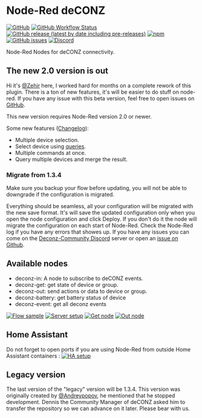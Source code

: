 # Node-Red deCONZ

[![GitHub](https://img.shields.io/github/license/deconz-community/node-red-contrib-deconz)](https://github.com/deconz-community/node-red-contrib-deconz/blob/main/LICENSE)
[![GitHub Workflow Status](https://img.shields.io/github/workflow/status/deconz-community/node-red-contrib-deconz/NPM%20Publish)](https://github.com/deconz-community/node-red-contrib-deconz/actions)
[![GitHub release (latest by date including pre-releases)](https://img.shields.io/github/v/release/deconz-community/node-red-contrib-deconz?include_prereleases&label=github&sort=semver)](https://github.com/deconz-community/node-red-contrib-deconz/releases)
[![npm](https://img.shields.io/npm/v/node-red-contrib-deconz)](https://www.npmjs.com/package/node-red-contrib-deconz)
[![GitHub issues](https://img.shields.io/github/issues/deconz-community/node-red-contrib-deconz)](https://github.com/deconz-community/node-red-contrib-deconz/issues)
[![Discord](https://img.shields.io/badge/discord-online-success)](https://discord.gg/3XGEYY9)

Node-Red Nodes for deCONZ connectivity.

## The new 2.0 version is out

Hi it's [@Zehir](https://github.com/Zehir) here, I worked hard for months on a complete rework of this plugin. There is
a ton of new features, it's will be easier to do stuff on node-red. If you have any issue with this beta version, feel
free to open issues on [GitHub](https://github.com/deconz-community/node-red-contrib-deconz/issues).

This new version requires Node-Red version 2.0 or newer.

Some new features ([Changelog](https://github.com/deconz-community/node-red-contrib-deconz/blob/develop/CHANGELOG.md)):

* Multiple device selection.
* Select device using [queries](https://github.com/deconz-community/node-red-contrib-deconz/wiki/Device-queries).
* Multiple commands at once.
* Query multiple devices and merge the result.

### Migrate from 1.3.4

Make sure you backup your flow before updating, you will not be able to downgrade if the configuration is migrated.

Everything should be seamless, all your configuration will be migrated with the new save format. It's will save the
updated configuration only when you open the node configuration and click Deploy. If you don't do it the node will
migrate the configuration on each start of Node-Red. Check the Node-Red log if you have any errors that showes up. If
you have any issues you can come on the [Deconz-Community Discord](https://discord.gg/3XGEYY9) server or open
an [issue on Github](https://github.com/deconz-community/node-red-contrib-deconz/issues).

## Available nodes

* deconz-in: A node to subscribe to deCONZ events.
* deconz-get: get state of device or group.
* deconz-out: send actions or data to device or group.
* deconz-battery: get battery status of device
* deconz-event: get all deconz events

[![Flow sample](https://raw.githubusercontent.com/deconz-community/node-red-contrib-deconz/master/readme/flow_sample.png)](https://raw.githubusercontent.com/deconz-community/node-red-contrib-deconz/master/readme/flow_sample.png)
[![Server setup](https://raw.githubusercontent.com/deconz-community/node-red-contrib-deconz/master/readme/server_setup.png)](https://raw.githubusercontent.com/deconz-community/node-red-contrib-deconz/master/readme/server_setup.png)
[![Get node](https://raw.githubusercontent.com/deconz-community/node-red-contrib-deconz/master/readme/get_node.png)](https://raw.githubusercontent.com/deconz-community/node-red-contrib-deconz/master/readme/get_node.png)
[![Out node](https://raw.githubusercontent.com/deconz-community/node-red-contrib-deconz/master/readme/out_node.png)](https://raw.githubusercontent.com/deconz-community/node-red-contrib-deconz/master/readme/out_node.png)

## Home Assistant

Do not forget to open ports if you are using Node-Red from outside Home Assistant containers :
[![HA setup](https://raw.githubusercontent.com/deconz-community/node-red-contrib-deconz/master/readme/ha_setup.png)](https://raw.githubusercontent.com/deconz-community/node-red-contrib-deconz/master/readme/ha_setup.png)

## Legacy version

The last version of the "legacy" version will be 1.3.4. This version was originally created
by [@Andreypopov](https://github.com/andreypopov), he mentioned that he stopped development. Dennis the Community
Manager of deCONZ asked him to transfer the repository so we can advance on it later. Please bear with us.
